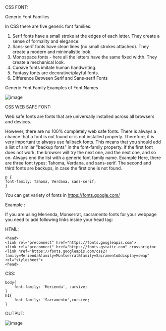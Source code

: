 CSS FONT:

Generic Font Families

In CSS there are five generic font families:

1.	Serif fonts have a small stroke at the edges of each letter. They create a sense of formality and elegance.
2.	Sans-serif fonts have clean lines (no small strokes attached). They create a modern and minimalistic look.
3.	Monospace fonts - here all the letters have the same fixed width. They create a mechanical look. 
4.	Cursive fonts imitate human handwriting.
5.	Fantasy fonts are decorative/playful fonts.
6.	Difference Between Serif and Sans-serif Fonts
 
Generic Font Family	Examples of Font Names

![image](https://user-images.githubusercontent.com/111358462/230308212-b9172fe4-940b-4c25-ae9e-1f8dba7b988d.png)


CSS WEB SAFE FONT:

Web safe fonts are fonts that are universally installed across all browsers and devices.

However, there are no 100% completely web safe fonts. There is always a chance that a font is not found or is not installed properly.
Therefore, it is very important to always use fallback fonts.
This means that you should add a list of similar "backup fonts" in the font-family property. If the first font does not work, the browser will try the next one, and the next one, and so on. Always end the list with a generic font family name.
Example
Here, there are three font types: Tahoma, Verdana, and sans-serif. The second and third fonts are backups, in case the first one is not found.

    p {
    font-family: Tahoma, Verdana, sans-serif;
    }

You can get variety of fonts in https://fonts.google.com/

Example :

If you are using Merienda, Monserrat, sacramento fonts for your webpage you need to add following links inside your head tag:

HTML:

    <head>
    <link rel="preconnect" href="https://fonts.googleapis.com">
    <link rel="preconnect" href="https://fonts.gstatic.com" crossorigin>
    <link href="https://fonts.googleapis.com/css2?family=Merienda&family=Montserrat&family=Sacramento&display=swap" rel="stylesheet">
    <head>

CSS:

    body{  
        font-family: 'Merienda', cursive;
    }
    h1{   
        font-family: 'Sacramento',cursive;
    }


OUTPUT:

![image](https://user-images.githubusercontent.com/111358462/230308826-3303289f-6b44-4637-971d-f707eb417ff6.png)

 
